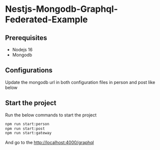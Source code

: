 # Nestjs-Mongodb-Graphql-Federated-Example

## Prerequisites
* Nodejs 16
* Mongodb

## Configurations

Update the mongodb url in both configuration files in person and post like below


## Start the project

Run the below commands to start the project

```bash
npm run start:person
npm run start:post
npm run start:gateway

```

And go to the [http://localhost:4000/graphql](http://localhost:4000/graphql)
